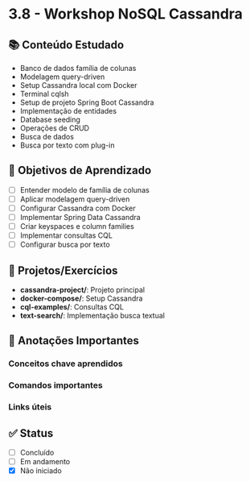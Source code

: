 # 3.8 - Workshop NoSQL Cassandra

## 📚 Conteúdo Estudado
- Banco de dados família de colunas
- Modelagem query-driven
- Setup Cassandra local com Docker
- Terminal cqlsh
- Setup de projeto Spring Boot Cassandra
- Implementação de entidades
- Database seeding
- Operações de CRUD
- Busca de dados
- Busca por texto com plug-in

## 🎯 Objetivos de Aprendizado
- [ ] Entender modelo de família de colunas
- [ ] Aplicar modelagem query-driven
- [ ] Configurar Cassandra com Docker
- [ ] Implementar Spring Data Cassandra
- [ ] Criar keyspaces e column families
- [ ] Implementar consultas CQL
- [ ] Configurar busca por texto

## 🔧 Projetos/Exercícios
- **cassandra-project/**: Projeto principal
- **docker-compose/**: Setup Cassandra
- **cql-examples/**: Consultas CQL
- **text-search/**: Implementação busca textual

## 📝 Anotações Importantes
### Conceitos chave aprendidos


### Comandos importantes


### Links úteis



## ✅ Status
- [ ] Concluído
- [ ] Em andamento
- [x] Não iniciado
